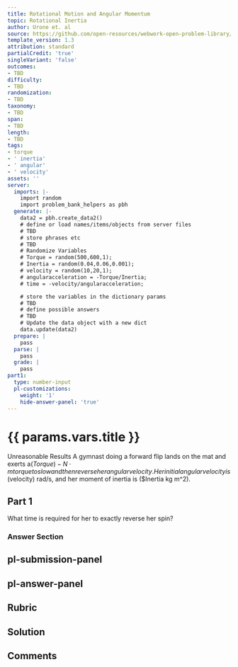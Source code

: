 ```yaml
---
title: Rotational Motion and Angular Momentum
topic: Rotational Inertia
author: Urone et. al
source: https://github.com/open-resources/webwork-open-problem-library/tree/master/Contrib/BrockPhysics/College_Physics_Urone/10.Rotational_Motion_and_Angular_Momentum/10-03.Rotational_Inertia/NU_U17_10_03_010.pg
template_version: 1.3
attribution: standard
partialCredit: 'true'
singleVariant: 'false'
outcomes:
- TBD
difficulty:
- TBD
randomization:
- TBD
taxonomy:
- TBD
span:
- TBD
length:
- TBD
tags:
- torque
- ' inertia'
- ' angular'
- ' velocity'
assets: ''
server:
  imports: |-
    import random
    import problem_bank_helpers as pbh
  generate: |-
    data2 = pbh.create_data2()
    # define or load names/items/objects from server files
    # TBD
    # store phrases etc
    # TBD
    # Randomize Variables
    # Torque = random(500,600,1);
    # Inertia = random(0.04,0.06,0.001);
    # velocity = random(10,20,1);
    # angularacceleration = -Torque/Inertia;
    # time = -velocity/angularacceleration;

    # store the variables in the dictionary params
    # TBD
    # define possible answers
    # TBD
    # Update the data object with a new dict
    data.update(data2)
  prepare: |
    pass
  parse: |
    pass
  grade: |
    pass
part1:
  type: number-input
  pl-customizations:
    weight: '1'
    hide-answer-panel: 'true'
---
```


# {{ params.vars.title }} 


Unreasonable Results A gymnast doing a forward flip lands on the mat and exerts a($Torque)-N·m torque to slow and then reverse her angular velocity. Her initial angularvelocity is ($velocity) rad/s, and her moment of inertia is ($Inertia kg m^2).

## Part 1 
What time is required for her to exactly reverse her spin? 


 ### Answer Section


## pl-submission-panel 


## pl-answer-panel 


## Rubric 


## Solution 


## Comments 


